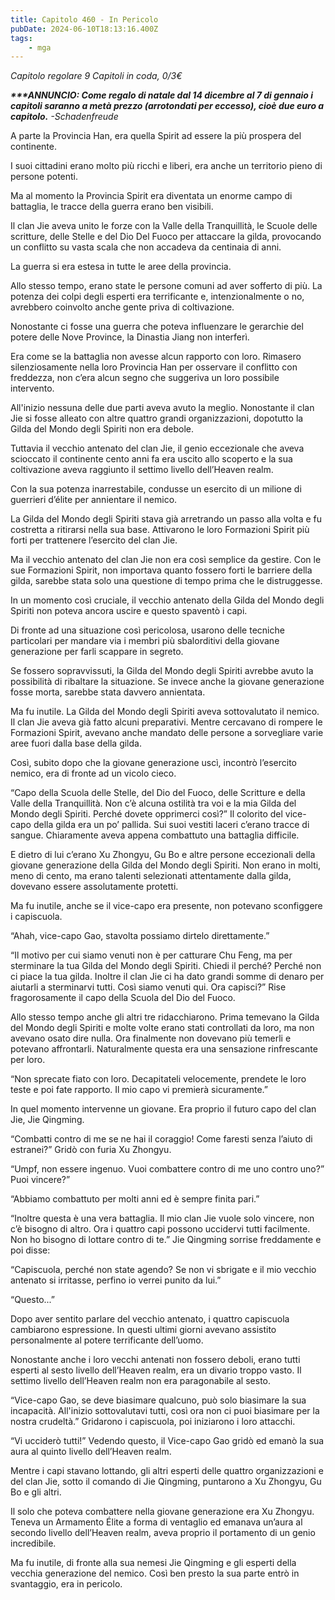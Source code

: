 ```yaml
---
title: Capitolo 460 - In Pericolo
pubDate: 2024-06-10T18:13:16.400Z
tags:
    - mga
---
```



<em>Capitolo regolare
9 Capitoli in coda, 0/3€</em>


<em><strong>***ANNUNCIO:
Come regalo di natale dal 14 dicembre al 7 di gennaio i capitoli saranno a metà prezzo (arrotondati per eccesso), cioè due euro a capitolo.</strong>
-Schadenfreude</em>


A parte la Provincia Han, era quella Spirit ad essere la più prospera del continente.


I suoi cittadini erano molto più ricchi e liberi, era anche un territorio pieno di persone potenti.


Ma al momento la Provincia Spirit era diventata un enorme campo di battaglia, le tracce della guerra erano ben visibili.


Il clan Jie aveva unito le forze con la Valle della Tranquillità, le Scuole delle scritture, delle Stelle e del Dio Del Fuoco per attaccare la gilda, provocando un conflitto su vasta scala che non accadeva da centinaia di anni.


La guerra si era estesa in tutte le aree della provincia.


Allo stesso tempo, erano state le persone comuni ad aver sofferto di più. La potenza dei colpi degli esperti era terrificante e, intenzionalmente o no, avrebbero coinvolto anche gente priva di coltivazione.


Nonostante ci fosse una guerra che poteva influenzare le gerarchie del potere delle Nove Province, la Dinastia Jiang non interferì.


Era come se la battaglia non avesse alcun rapporto con loro. Rimasero silenziosamente nella loro Provincia Han per osservare il conflitto con freddezza, non c’era alcun segno che suggeriva un loro possibile intervento.


All'inizio nessuna delle due parti aveva avuto la meglio. Nonostante il clan Jie si fosse alleato con altre quattro grandi organizzazioni, dopotutto la Gilda del Mondo degli Spiriti non era debole.


Tuttavia il vecchio antenato del clan Jie, il genio eccezionale che aveva scioccato il continente cento anni fa era uscito allo scoperto e la sua coltivazione aveva raggiunto il settimo livello dell’Heaven realm.


Con la sua potenza inarrestabile, condusse un esercito di un milione di guerrieri d’élite per annientare il nemico.


La Gilda del Mondo degli Spiriti stava già arretrando un passo alla volta e fu costretta a ritirarsi nella sua base. Attivarono le loro Formazioni Spirit più forti per trattenere l’esercito del clan Jie.


Ma il vecchio antenato del clan Jie non era così semplice da gestire. Con le sue Formazioni Spirit, non importava quanto fossero forti le barriere della gilda, sarebbe stata solo una questione di tempo prima che le distruggesse.


In un momento così cruciale, il vecchio antenato della Gilda del Mondo degli Spiriti non poteva ancora uscire e questo spaventò i capi.


Di fronte ad una situazione così pericolosa, usarono delle tecniche particolari per mandare via i membri più sbalorditivi della giovane generazione per farli scappare in segreto.


Se fossero sopravvissuti, la Gilda del Mondo degli Spiriti avrebbe avuto la possibilità di ribaltare la situazione. Se invece anche la giovane generazione fosse morta, sarebbe stata davvero annientata.


Ma fu inutile. La Gilda del Mondo degli Spiriti aveva sottovalutato il nemico. Il clan Jie aveva già fatto alcuni preparativi. Mentre cercavano di rompere le Formazioni Spirit, avevano anche mandato delle persone a sorvegliare varie aree fuori dalla base della gilda.


Così, subito dopo che la giovane generazione uscì, incontrò l’esercito nemico, era di fronte ad un vicolo cieco.


“Capo della Scuola delle Stelle, del Dio del Fuoco, delle Scritture e della Valle della Tranquillità. Non c’è alcuna ostilità tra voi e la mia Gilda del Mondo degli Spiriti. Perché dovete opprimerci così?” Il colorito del vice-capo della gilda era un po’ pallida. Sui suoi vestiti laceri c’erano tracce di sangue. Chiaramente aveva appena combattuto una battaglia difficile.


E dietro di lui c’erano Xu Zhongyu, Gu Bo e altre persone eccezionali della giovane generazione della Gilda del Mondo degli Spiriti. Non erano in molti, meno di cento, ma erano talenti selezionati attentamente dalla gilda, dovevano essere assolutamente protetti.


Ma fu inutile, anche se il vice-capo era presente, non potevano sconfiggere i capiscuola.


“Ahah, vice-capo Gao, stavolta possiamo dirtelo direttamente.”


“Il motivo per cui siamo venuti non è per catturare Chu Feng, ma per sterminare la tua Gilda del Mondo degli Spiriti. Chiedi il perché? Perché non ci piace la tua gilda. Inoltre il clan Jie ci ha dato grandi somme di denaro per aiutarli a sterminarvi tutti. Così siamo venuti qui.
Ora capisci?” Rise fragorosamente il capo della Scuola del Dio del Fuoco.


Allo stesso tempo anche gli altri tre ridacchiarono. Prima temevano la Gilda del Mondo degli Spiriti e molte volte erano stati controllati da loro, ma non avevano osato dire nulla. Ora finalmente non dovevano più temerli e potevano affrontarli. Naturalmente questa era una sensazione rinfrescante per loro.


“Non sprecate fiato con loro. Decapitateli velocemente, prendete le loro teste e poi fate rapporto. Il mio capo vi premierà sicuramente.”


In quel momento intervenne un giovane. Era proprio il futuro capo del clan Jie, Jie Qingming.


“Combatti contro di me se ne hai il coraggio! Come faresti senza l’aiuto di estranei?” Gridò con furia Xu Zhongyu.


“Umpf, non essere ingenuo. Vuoi combattere contro di me uno contro uno?” Puoi vincere?”


“Abbiamo combattuto per molti anni ed è sempre finita pari.”


“Inoltre questa è una vera battaglia. Il mio clan Jie vuole solo vincere, non c’è bisogno di altro. Ora i quattro capi possono uccidervi tutti facilmente. Non ho bisogno di lottare contro di te.” Jie Qingming sorrise freddamente e poi disse:


“Capiscuola, perché non state agendo? Se non vi sbrigate e il mio vecchio antenato si irritasse, perfino io verrei punito da lui.”


“Questo...”


Dopo aver sentito parlare del vecchio antenato, i quattro capiscuola cambiarono espressione. In questi ultimi giorni avevano assistito personalmente al potere terrificante dell’uomo.


Nonostante anche i loro vecchi antenati non fossero deboli, erano tutti esperti al sesto livello dell’Heaven realm, era un divario troppo vasto. Il settimo livello dell’Heaven realm non era paragonabile al sesto.


“Vice-capo Gao, se deve biasimare qualcuno, può solo biasimare la sua incapacità. All'inizio sottovalutavi tutti, così ora non ci puoi biasimare per la nostra crudeltà.”
Gridarono i capiscuola, poi iniziarono i loro attacchi.


“Vi ucciderò tutti!” Vedendo questo, il Vice-capo Gao gridò ed emanò la sua aura al quinto livello dell’Heaven realm.


Mentre i capi stavano lottando, gli altri esperti delle quattro organizzazioni e del clan Jie, sotto il comando di Jie Qingming, puntarono a Xu Zhongyu, Gu Bo e gli altri.


Il solo che poteva combattere nella giovane generazione era Xu Zhongyu. Teneva un Armamento Élite a forma di ventaglio ed emanava un’aura al secondo livello dell’Heaven realm, aveva proprio il portamento di un genio incredibile.


Ma fu inutile, di fronte alla sua nemesi Jie Qingming e gli esperti della vecchia generazione del nemico. Così ben presto la sua parte entrò in svantaggio, era in pericolo.
                                
                




